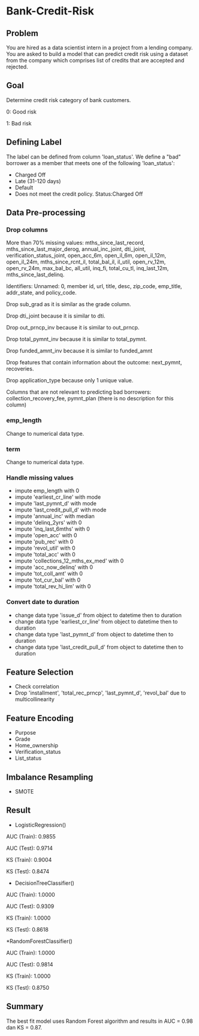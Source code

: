 # Bank-Credit-Risk

## Problem
You are hired as a data scientist intern in a project from a lending company. You are asked to build a model that can predict credit risk using a dataset from the company which comprises list of credits that are accepted and rejected.

## Goal
Determine credit risk category of bank customers.

0: Good risk

1: Bad risk

## Defining Label
The label can be defined from column 'loan_status'.
We define a "bad" borrower as a member that meets one of the following 'loan_status': 
- Charged Off
- Late (31-120 days)
- Default
- Does not meet the credit policy. Status:Charged Off

## Data Pre-processing
### Drop columns

More than 70% missing values: mths_since_last_record, mths_since_last_major_derog, annual_inc_joint, dti_joint, verification_status_joint, open_acc_6m, open_il_6m, open_il_12m, open_il_24m, mths_since_rcnt_il, total_bal_il, il_util, open_rv_12m, open_rv_24m, max_bal_bc, all_util, inq_fi, total_cu_tl, inq_last_12m, mths_since_last_delinq.

Identifiers: Unnamed: 0, member id, url, title, desc, zip_code, emp_title, addr_state, and policy_code.

Drop sub_grad as it is similar as the grade column.

Drop dti_joint because it is similar to dti.

Drop out_prncp_inv because it is similar to out_prncp.

Drop total_pymnt_inv because it is similar to total_pymnt.

Drop funded_amnt_inv because it is similar to funded_amnt

Drop features that contain information about the outcome: next_pymnt, recoveries.

Drop application_type because only 1 unique value.

Columns that are not relevant to predicting bad borrowers: collection_recovery_fee, pymnt_plan (there is no description for this column)

### emp_length
Change to numerical data type.

### term
Change to numerical data type.

### Handle missing values
- impute emp_length with 0
- impute 'earliest_cr_line' with mode
- impute 'last_pymnt_d'  with mode
- impute 'last_credit_pull_d' with mode
- impute 'annual_inc' with median
- impute 'delinq_2yrs' with 0
- impute 'inq_last_6mths' with 0
- impute 'open_acc' with 0
- impute 'pub_rec' with 0
- impute 'revol_util' with 0
- impute 'total_acc' with 0
- impute 'collections_12_mths_ex_med' with 0
- impute 'acc_now_delinq' with 0
- impute 'tot_coll_amt' with 0
- impute 'tot_cur_bal' with 0
- impute 'total_rev_hi_lim' with 0

### Convert date to duration
- change data type 'issue_d' from object to datetime then to duration
- change data type 'earliest_cr_line' from object to datetime then to duration
- change data type 'last_pymnt_d' from object to datetime then to duration
- change data type 'last_credit_pull_d' from object to datetime then to duration

## Feature Selection
- Check correlation
- Drop 'installment', 'total_rec_prncp', 'last_pymnt_d', 'revol_bal' due to multicollinearity

## Feature Encoding
- Purpose
- Grade
- Home_ownership
- Verification_status
- List_status

## Imbalance Resampling
- SMOTE

## Result
* LogisticRegression()

AUC (Train): 0.9855

AUC (Test): 0.9714

KS (Train): 0.9004

KS (Test): 0.8474

* DecisionTreeClassifier()

AUC (Train): 1.0000

AUC (Test): 0.9309

KS (Train): 1.0000

KS (Test): 0.8618

*RandomForestClassifier()

AUC (Train): 1.0000

AUC (Test): 0.9814

KS (Train): 1.0000

KS (Test): 0.8750

## Summary
The best fit model uses Random Forest algorithm and results in AUC = 0.98 dan KS = 0.87.
